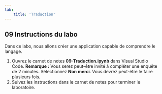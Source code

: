 ```yaml
---
lab:
    title: 'Traduction'
---
```


## 09 Instructions du labo
Dans ce labo, nous allons créer une application capable de comprendre le langage. 

1.  Ouvrez le carnet de notes **09-Traduction.ipynb** dans Visual Studio Code. 
    **Remarque :** Vous serez peut-être invité à compléter une enquête de 2 minutes. Sélectionnez **Non merci**. Vous devrez peut-être le faire plusieurs fois.
2.  Suivez les instructions dans le carnet de notes pour terminer le laboratoire.